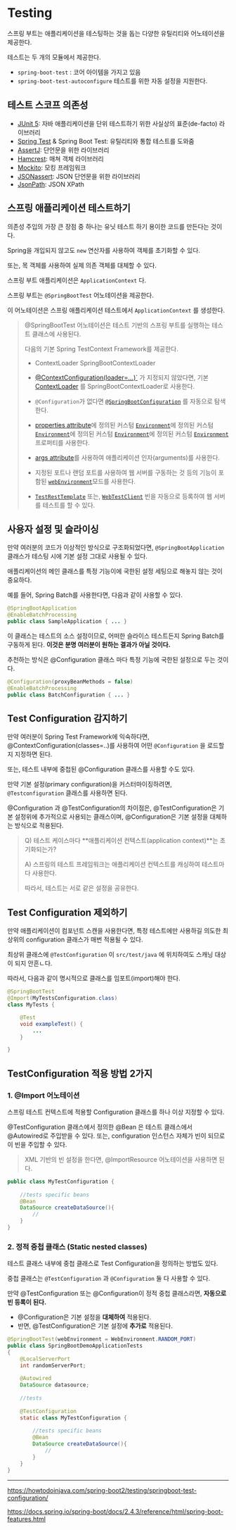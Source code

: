 # Testing

스프링 부트는 애플리케이션을 테스팅하는 것을 돕는 다양한 유틸리티와 어노테이션을 제공한다.

테스트는 두 개의 모듈에서 제공한다.

- `spring-boot-test` : 코어 아이템을 가지고 있음
- `spring-boot-test-autoconfigure` 테스트를 위한 자동 설정을 지원한다.

## 테스트 스코프 의존성

- [JUnit 5](https://junit.org/junit5/): 자바 애플리케이션을 단위 테스트하기 위한 사실상의 표준(de-facto) 라이브러리
- [Spring Test](https://docs.spring.io/spring/docs/5.3.4/reference/html/testing.html#integration-testing) & Spring Boot Test: 유틸리티와 통합 테스트를 도와줌
- [AssertJ](https://assertj.github.io/doc/): 단언문을 위한 라이브러리
- [Hamcrest](https://github.com/hamcrest/JavaHamcrest): 매쳐 객체 라이브러리
- [Mockito](https://site.mockito.org/): 모킹 프레임워크
- [JSONassert](https://github.com/skyscreamer/JSONassert): JSON 단언문을 위한 라이브러리
- [JsonPath](https://github.com/jayway/JsonPath): JSON XPath



## 스프링 애플리케이션 테스트하기

의존성 주입의 가장 큰 장점 중 하나는 유닛 테스트 하기 용이한 코드를 만든다는 것이다.

Spring을 개입되지 않고도 `new` 연산자를 사용하여 객체를 초기화할 수 있다.

또는, 목 객체를 사용하여 실제 의존 객체를 대체할 수 있다.

스프링 부트 애플리케이션은 `ApplicationContext` 다.



스프링 부트는 `@SpringBootTest` 어노테이션을 제공한다.

이 어노테이션은 스프링 애플리케이션 테스트에서 `ApplicationContext` 를 생성한다.

> @SpringBootTest 어노테이션은 테스트 기반의 스프링 부트를 실행하는 테스트 클래스에 사용된다.
>
> 다음의 기본 Spring TestContext Framework를 제공한다.
>
> - ContextLoader SpringBootContextLoader
>
> - [@ContextConfiguration(loader=...)`](https://docs.spring.io/spring-framework/docs/5.3.8/javadoc-api/org/springframework/test/context/ContextConfiguration.html?is-external=true#loader--) 가 지정되지 않았다면, 기본 [ContextLoader](https://docs.spring.io/spring-framework/docs/5.3.8/javadoc-api/org/springframework/test/context/ContextLoader.html?is-external=true) 를 SpringBootContextLoader로 사용한다. 
> - `@Configuration`가 없다면  [`@SpringBootConfiguration`](https://docs.spring.io/spring-boot/docs/current/api/org/springframework/boot/SpringBootConfiguration.html) 를 자동으로 탐색한다.
> -  [properties attribute](https://docs.spring.io/spring-boot/docs/current/api/org/springframework/boot/test/context/SpringBootTest.html#properties--)에 정의된 커스텀 [`Environment`](https://docs.spring.io/spring-framework/docs/5.3.8/javadoc-api/org/springframework/core/env/Environment.html?is-external=true)에 정의된 커스텀 [`Environment`](https://docs.spring.io/spring-framework/docs/5.3.8/javadoc-api/org/springframework/core/env/Environment.html?is-external=true)에 정의된 커스텀 [`Environment`](https://docs.spring.io/spring-framework/docs/5.3.8/javadoc-api/org/springframework/core/env/Environment.html?is-external=true)에 정의된 커스텀 [`Environment`](https://docs.spring.io/spring-framework/docs/5.3.8/javadoc-api/org/springframework/core/env/Environment.html?is-external=true) 프로퍼티를 사용한다.
> -  [args attribute](https://docs.spring.io/spring-boot/docs/current/api/org/springframework/boot/test/context/SpringBootTest.html#args--)를 사용하여 애플리케이션 인자(arguments)를 사용한다.
> - 지정된 포트나 랜덤 포트를 사용하여 웹 서버를 구동하는 것 등의 기능이 포함된 [`webEnvironment`](https://docs.spring.io/spring-boot/docs/current/api/org/springframework/boot/test/context/SpringBootTest.html#webEnvironment--)모드를 사용한다.
> - [`TestRestTemplate`](https://docs.spring.io/spring-boot/docs/current/api/org/springframework/boot/test/web/client/TestRestTemplate.html) 또는, [`WebTestClient`](https://docs.spring.io/spring-framework/docs/5.3.8/javadoc-api/org/springframework/test/web/reactive/server/WebTestClient.html?is-external=true) 빈을 자동으로 등록하여 웹 서버를 테스트를 할 수 있다.

## 사용자 설정 및 슬라이싱

만약 여러분의 코드가 이상적인 방식으로 구조화되었다면, `@SpringBootApplication` 클래스가 테스팅 시에 기본 설정 그대로 사용될 수 있다.

애플리케이션의 메인 클래스를 특정 기능이에 국한된 설정 세팅으로 해놓지 않는 것이 중요하다.

예를 들어, Spring Batch를 사용한다면, 다음과 같이 사용할 수 있다.

```java
@SpringBootApplication
@EnableBatchProcessing
public class SampleApplication { ... }
```

이 클래스는 테스트의 소스 설정이므로, 어떠한 슬라이스 테스트든지 Spring Batch를 구동하게 된다. **이것은 분명 여러분이 원하는 결과가 아닐 것이다.**

추천하는 방식은 @Configuration 클래스 마다 특정 기능에 국한된 설정으로 두는 것이다.

```java
@Configuration(proxyBeanMethods = false)
@EnableBatchProcessing
public class BatchConfiguration { ... }
```



## Test Configuration 감지하기

만약 여러분이 Spring Test Framework에 익숙하다면, @ContextConfiguration(classes=..)를 사용하여 어떤 `@Configuration` 을 로드할지 지정하면 된다.

또는, 테스트 내부에 중첩된 @Configuration 클래스를 사용할 수도 있다.

만약 기본 설정(primary configuration)을 커스터마이징하려면, `@Testconfiguration` 클래스를 사용하면 된다.

@Configuration 과 @TestConfiguration의 차이점은, @TestConfiguration은 기본 설정위에 추가적으로 사용되는 클래스이며, @Configuration은 기본 설정을 대체하는 방식으로 적용된다.

> Q) 테스트 케이스마다 **애플리케이션 컨텍스트(application context)**는 초기화되는가?
>
> A) 스프링의 테스트 프레임워크는 애플리케이션 컨텍스트를 캐싱하여 테스트마다 사용한다. 
>
> 따라서, 테스트는 서로 같은 설정을 공유한다.

## Test Configuration 제외하기

만약 애플리케이션이 컴포넌트 스캔을 사용한다면, 특정 테스트에만 사용하길 의도한 최상위의 configuration 클래스가 매번 적용될 수 있다.

최상위 클래스에 `@TestConfiguration` 이 `src/test/java` 에 위치하여도 스캐닝 대상이 되지 안흔ㄴ다.

따라서, 다음과 같이 명시적으로 클래스를 임포트(import)해야 한다.

```java
@SpringBootTest
@Import(MyTestsConfiguration.class)
class MyTests {

    @Test
    void exampleTest() {
        ...
    }

}
```



## TestConfiguration 적용 방법 2가지

### 1. @Import 어노테이션

스프링 테스트 컨텍스트에 적용할 Configuration 클래스를 하나 이상 지정할 수 있다.

@TestConfiguration 클래스에서 정의한 @Bean 은 테스트 클래스에서 @Autowired로 주입받을 수 있다. 또는, configuration 인스턴스 자체가 빈이 되므로 이 빈을 주입할 수 있다.

> XML 기반의 빈 설정을 한다면, @ImportResource 어노테이션을 사용하면 된다.

```java
public class MyTestConfiguration {
 
    //tests specific beans
    @Bean
    DataSource createDataSource(){
        //
    }
}
```



### 2. 정적 중첩 클래스 (Static nested classes)

테스트 클래스 내부에 중첩 클래스로 Test Configuration을 정의하는 방법도 있다.

중첩 클래스는 `@TestConfiguration` 과 `@Configuration`  둘 다 사용할 수 있다.

만약 @TestConfiguration 또는 @Configuration이 정적 중첩 클래스라면, **자동으로 빈 등록이 된다.**

- @Configuration은 기본 설정을 **대체하여** 적용된다.
- 반면, @TestConfiguration은 기본 설정에 **추가로** 적용된다.

```java
@SpringBootTest(webEnvironment = WebEnvironment.RANDOM_PORT)
public class SpringBootDemoApplicationTests 
{   
    @LocalServerPort
    int randomServerPort;
 
    @Autowired
    DataSource datasource;
 
    //tests
 
    @TestConfiguration
    static class MyTestConfiguration {
 
        //tests specific beans
        @Bean
        DataSource createDataSource(){
            //
        }
    }
}
```



---

https://howtodoinjava.com/spring-boot2/testing/springboot-test-configuration/

https://docs.spring.io/spring-boot/docs/2.4.3/reference/html/spring-boot-features.html
